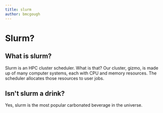 ```yaml
---
title: slurm
author: bmcgough
---
```


# Slurm?

## What is slurm?

Slurm is an HPC cluster scheduler. What is that? Our cluster, gizmo, is made up of many computer systems, each with CPU and memory resources. The scheduler allocates those resources to user jobs.

## Isn't slurm a drink?

Yes, slurm is the most popular carbonated beverage in the universe.

